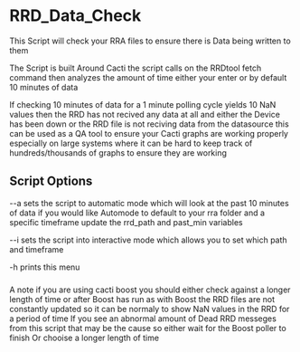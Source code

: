 # RRD_Data_Check
This Script will check your RRA files to ensure there is Data being written to them

The Script is built Around Cacti the script calls on the RRDtool fetch command
then analyzes the amount of time either your enter or by default 10 minutes of data

If checking 10 minutes of data for a 1 minute polling cycle yields 10 NaN values
then the RRD has not recived any data at all and either the Device has been down 
or the RRD file is not reciving data from the datasource this can be used as a QA tool
to ensure your Cacti graphs are working properly especially on large systems where it can 
be hard to keep track of hundreds/thousands of graphs to ensure they are working


## Script Options
--a sets the script to automatic mode which will look at the past 10 minutes of data
if you would like Automode to default to your rra folder and a specific timeframe update the
rrd_path and past_min variables
 
--i sets the script into interactive mode which allows you to set which path and timeframe
 
-h prints this menu
 
###
A note if you are using cacti boost you should either check against a longer length of time or after Boost has run
as with Boost the RRD files are not constantly updated so it can be normaly to show NaN values in the RRD for a period of time
If you see an abnormal amount of Dead RRD messeges from this script that may be the cause so either wait for the Boost poller to finish
Or chooise a longer length of time
###
